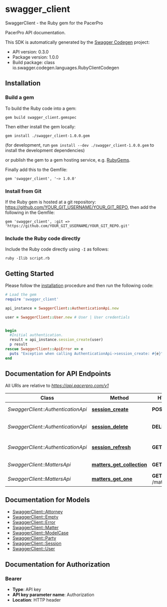 # swagger_client

SwaggerClient - the Ruby gem for the PacerPro

PacerPro API documentation.

This SDK is automatically generated by the [Swagger Codegen](https://github.com/swagger-api/swagger-codegen) project:

- API version: 0.3.0
- Package version: 1.0.0
- Build package: class io.swagger.codegen.languages.RubyClientCodegen

## Installation

### Build a gem

To build the Ruby code into a gem:

```shell
gem build swagger_client.gemspec
```

Then either install the gem locally:

```shell
gem install ./swagger_client-1.0.0.gem
```
(for development, run `gem install --dev ./swagger_client-1.0.0.gem` to install the development dependencies)

or publish the gem to a gem hosting service, e.g. [RubyGems](https://rubygems.org/).

Finally add this to the Gemfile:

    gem 'swagger_client', '~> 1.0.0'

### Install from Git

If the Ruby gem is hosted at a git repository: https://github.com/YOUR_GIT_USERNAME/YOUR_GIT_REPO, then add the following in the Gemfile:

    gem 'swagger_client', :git => 'https://github.com/YOUR_GIT_USERNAME/YOUR_GIT_REPO.git'

### Include the Ruby code directly

Include the Ruby code directly using `-I` as follows:

```shell
ruby -Ilib script.rb
```

## Getting Started

Please follow the [installation](#installation) procedure and then run the following code:
```ruby
# Load the gem
require 'swagger_client'

api_instance = SwaggerClient::AuthenticationApi.new

user = SwaggerClient::User.new # User | User credentials


begin
  #Initial authentication.
  result = api_instance.session_create(user)
  p result
rescue SwaggerClient::ApiError => e
  puts "Exception when calling AuthenticationApi->session_create: #{e}"
end

```

## Documentation for API Endpoints

All URIs are relative to *https://api.pacerpro.com/v1*

Class | Method | HTTP request | Description
------------ | ------------- | ------------- | -------------
*SwaggerClient::AuthenticationApi* | [**session_create**](docs/AuthenticationApi.md#session_create) | **POST** /session | Initial authentication.
*SwaggerClient::AuthenticationApi* | [**session_delete**](docs/AuthenticationApi.md#session_delete) | **DELETE** /session | Revoke all JWT tokens (logout).
*SwaggerClient::AuthenticationApi* | [**session_refresh**](docs/AuthenticationApi.md#session_refresh) | **GET** /session | Refresh authentication token
*SwaggerClient::MattersApi* | [**matters_get_collection**](docs/MattersApi.md#matters_get_collection) | **GET** /matters | A collection of matters.
*SwaggerClient::MattersApi* | [**matters_get_one**](docs/MattersApi.md#matters_get_one) | **GET** /matters/{matterId} | A single matter.


## Documentation for Models

 - [SwaggerClient::Attorney](docs/Attorney.md)
 - [SwaggerClient::Empty](docs/Empty.md)
 - [SwaggerClient::Error](docs/Error.md)
 - [SwaggerClient::Matter](docs/Matter.md)
 - [SwaggerClient::ModelCase](docs/ModelCase.md)
 - [SwaggerClient::Party](docs/Party.md)
 - [SwaggerClient::Session](docs/Session.md)
 - [SwaggerClient::User](docs/User.md)


## Documentation for Authorization


### Bearer

- **Type**: API key
- **API key parameter name**: Authorization
- **Location**: HTTP header


